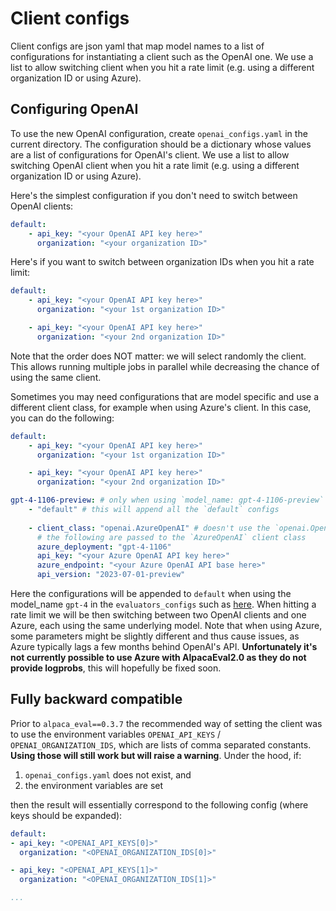 # Client configs

Client configs are json yaml that map model names to a list of configurations for instantiating a client such as the OpenAI one. 
We use a list to allow switching client when you hit a rate limit (e.g. using a different organization ID or using Azure). 

## Configuring OpenAI

To use the new OpenAI configuration, create `openai_configs.yaml` in the current directory. The configuration should be a dictionary whose values are a list of configurations for OpenAI's client. We use a list to allow switching OpenAI client when you hit a rate limit (e.g. using a different organization ID or using Azure).

Here's the simplest configuration if you don't need to switch between OpenAI clients:

```yaml
default:
    - api_key: "<your OpenAI API key here>"
      organization: "<your organization ID>"
```


Here's if you want to switch between organization IDs when you hit a rate limit:

```yaml
default:
    - api_key: "<your OpenAI API key here>"
      organization: "<your 1st organization ID>"

    - api_key: "<your OpenAI API key here>"
      organization: "<your 2nd organization ID>"
```

Note that the order does NOT matter: we will select randomly the client. This allows running multiple jobs in parallel while decreasing the chance of using the same client.  

Sometimes you may need configurations that are model specific and use a different client class, for example when using Azure's client. In this case, you can do the following:


```yaml
default:
    - api_key: "<your OpenAI API key here>"
      organization: "<your 1st organization ID>"

    - api_key: "<your OpenAI API key here>"
      organization: "<your 2nd organization ID>"

gpt-4-1106-preview: # only when using `model_name: gpt-4-1106-preview`
    - "default" # this will append all the `default` configs
    
    - client_class: "openai.AzureOpenAI" # doesn't use the `openai.OpenAI` client class
      # the following are passed to the `AzureOpenAI` client class
      azure_deployment: "gpt-4-1106"
      api_key: "<your Azure OpenAI API key here>"
      azure_endpoint: "<your Azure OpenAI API base here>"
      api_version: "2023-07-01-preview"
```


Here the configurations will be appended to `default` when using the model_name `gpt-4` in the `evaluators_configs` such as [here](https://github.com/tatsu-lab/alpaca_eval/blob/main/src/alpaca_eval/evaluators_configs/alpaca_eval_gpt4/configs.yaml#L6). When hitting a rate limit we will be then switching between two OpenAI clients and one Azure, each using the same underlying model. Note that when using Azure, some parameters might be slightly different and thus cause issues, as Azure typically lags a few months behind OpenAI's API. **Unfortunately it's not currently possible to use Azure with AlpacaEval2.0 as they do not provide logprobs**, this will hopefully be fixed soon.

## Fully backward compatible

Prior to `alpaca_eval==0.3.7` the recommended way of setting the client was to use the environment variables `OPENAI_API_KEYS` / `OPENAI_ORGANIZATION_IDS`, which are lists of comma separated constants. **Using those will still work but will raise a warning**. Under the hood, if:
1. `openai_configs.yaml` does not exist, and
2. the environment variables are set

then the result will essentially correspond to the following config (where keys should be expanded):

```yaml
default:
- api_key: "<OPENAI_API_KEYS[0]>"
  organization: "<OPENAI_ORGANIZATION_IDS[0]>"

- api_key: "<OPENAI_API_KEYS[1]>"
  organization: "<OPENAI_ORGANIZATION_IDS[1]>"

...
```
